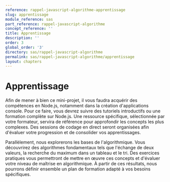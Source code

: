 ```yaml
---
reference: rappel-javascript-algorithme-apprentissage
slug: apprentissage
module_reference: sas
part_reference: rappel-javascript-algorithme
concept_reference: ''
title: Apprentissage
description: ''
order: 3
global_order: '3'
directory: sas/rappel-javascript-algorithme
permalink: sas/rappel-javascript-algorithme/apprentissage
layout: chapters
---
```


# Apprentissage

Afin de mener à bien ce mini-projet, il vous faudra acquérir des compétences en Node.js, notamment dans la création d'applications console. Pour ce faire, vous devrez suivre des tutoriels introductifs ou une formation complète sur Node.js. Une ressource spécifique, sélectionnée par votre formateur, servira de référence pour approfondir les concepts les plus complexes. Des sessions de codage en direct seront organisées afin d'évaluer votre progression et de consolider vos apprentissages.

Parallèlement, nous explorerons les bases de l'algorithmique. Vous découvrirez des algorithmes fondamentaux tels que l'échange de deux valeurs, la recherche du maximum dans un tableau et le tri. Des exercices pratiques vous permettront de mettre en œuvre ces concepts et d'évaluer votre niveau de maîtrise en algorithmique. À partir de ces résultats, nous pourrons définir ensemble un plan de formation adapté à vos besoins spécifiques.